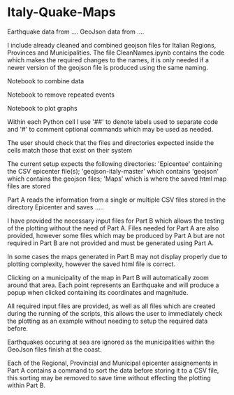 # Italy-Quake-Maps

Earthquake data from ....
GeoJson data from ....


I include already cleaned and combined geojson files for Italian Regions, Provinces and Municipalities.
The file CleanNames.ipynb contains the code which makes the required changes to the names, it is only needed if a newer version of the geojson file is produced using the same naming.

Notebook to combine data

Notebook to remove repeated events

Notebook to plot graphs


Within each Python cell I use '##' to denote labels used to separate code and '#' to comment optional commands which may be used as needed.

The user should check that the files and directories expected inside the cells match those that exist on their system

The current setup expects the following directories: 'Epicentee' containing the CSV epicenter file(s); 'geojson-italy-master' which contains 'geojson' which contains the geojson files; 'Maps' which is where the saved html map files are stored






Part A reads the information from a single or multiple CSV files stored in the directory Epicenter and saves .....





I have provided the necessary input files for Part B which allows the testing of the plotting without the need of Part A.
Files needed for Part A are also provided, however some files which may be produced by Part A but are not required in Part B are not provided and must be generated using Part A.



In some cases the maps generated in Part B may not display properly due to plotting complexity, however the saved html file is correct.



Clicking on a municipality of the map in Part B will automatically zoom around that area. Each point represents an Earthquake and will produce a popup when clicked containing its coordinates and magnitude.


All required input files are provided, as well as all files which are created during the running of the scripts, this allows the user to immediately check the plotting as an example without needing to setup the required data before. 






Earthquakes occuring at sea are ignored as the municipalities within the GeoJson files finish at the coast.



Each of the Regional, Provincial and Municipal epicenter assignements in Part A contains a command to sort the data before storing it to a CSV file, this sorting may be removed to save time without effecting the plotting within Part B.
